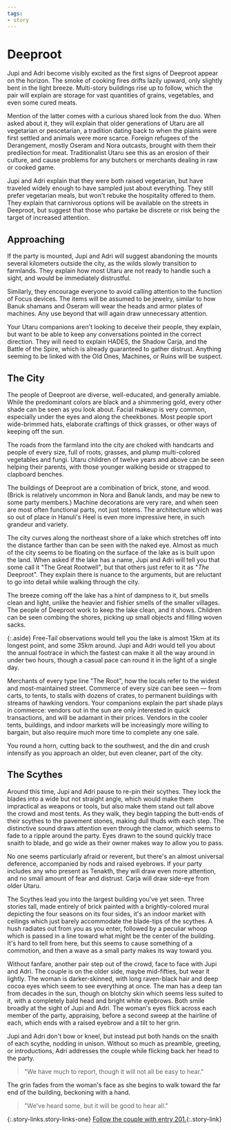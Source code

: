 ```yaml
---
tags:
- story
---
```


# Deeproot

Jupi and Adri become visibly excited as the first signs of Deeproot appear on the horizon.
The smoke of cooking fires drifts lazily upward, only slightly bent in the light breeze.
Multi-story buildings rise up to follow, which the pair will explain are storage for vast quantities of grains, vegetables, and even some cured meats.

Mention of the latter comes with a curious shared look from the duo.
When asked about it, they will explain that older generations of Utaru are all vegetarian or pescetarian, a tradition dating back to when the plains were first settled and animals were more scarce.
Foreign refugees of the Derangement, mostly Oseram and Nora outcasts, brought with them their predilection for meat.
Traditionalist Utaru see this as an erosion of their culture, and cause problems for any butchers or merchants dealing in raw or cooked game.

Jupi and Adri explain that they were both raised vegetarian, but have traveled widely enough to have sampled just about everything.
They still prefer vegetarian meals, but won't rebuke the hospitality offered to them.
They explain that carnivorous options will be available on the streets in Deeproot, but suggest that those who partake be discrete or risk being the target of increased attention.

## Approaching

If the party is mounted, Jupi and Adri will suggest abandoning the mounts several kilometers outside the city, as the wilds slowly transition to farmlands.
They explain how most Utaru are not ready to handle such a sight, and would be immediately distrustful.

Similarly, they encourage everyone to avoid calling attention to the function of Focus devices.
The items will be assumed to be jewelry, similar to how Banuk shamans and Oseram will wear the heads and armor plates of machines.
Any use beyond that will again draw unnecessary attention.

Your Utaru companions aren't looking to deceive their people, they explain, but want to be able to keep any conversations pointed in the correct direction.
They will need to explain HADES, the Shadow Carja, and the Battle of the Spire, which is already guaranteed to gather distrust.
Anything seeming to be linked with the Old Ones, Machines, or Ruins will be suspect.

## The City

The people of Deeproot are diverse, well-educated, and generally amiable.
While the predominant colors are black and a shimmering gold, every other shade can be seen as you look about.
Facial makeup is very common, especially under the eyes and along the cheekbones.
Most people sport wide-brimmed hats, elaborate craftings of thick grasses, or other ways of keeping off the sun.

The roads from the farmland into the city are choked with handcarts and people of every size, full of roots, grasses, and plump multi-colored vegetables and fungi.
Utaru children of twelve years and above can be seen helping their parents, with those younger walking beside or strapped to clapboard benches.

The buildings of Deeproot are a combination of brick, stone, and wood.
(Brick is relatively uncommon in Nora and Banuk lands, and may be new to some party members.)
Machine decorations are very rare, and when seen are most often functional parts, not just totems.
The architecture which was so out of place in Hanuli's Heel is even more impressive here, in such grandeur and variety.

The city curves along the northeast shore of a lake which stretches off into the distance farther than can be seen with the naked eye.
Almost as much of the city seems to be floating on the surface of the lake as is built upon the land.
When asked if the lake has a name, Jupi and Adri will tell you that some call it "The Great Rootwell", but that others just refer to it as "_The_ Deeproot".
They explain there is nuance to the arguments, but are reluctant to go into detail while walking through the city.

The breeze coming off the lake has a hint of dampness to it, but smells clean and light, unlike the heavier and fishier smells of the smaller villages.
The people of Deeproot work to keep the lake clean, and it shows.
Children can be seen combing the shores, picking up small objects and filling woven sacks.

{:.aside}
Free-Tail observations would tell you the lake is almost 15km at its longest point, and some 35km around.
Jupi and Adri would tell you about the annual footrace in which the fastest can make it all the way around in under two hours, though a casual pace can round it in the light of a single day.

Merchants of every type line "The Root", how the locals refer to the widest and most-maintained street.
Commerce of every size can bee seen — from carts, to tents, to stalls with dozens of crates, to permanent buildings with streams of hawking vendors.
Your companions explain the part shade plays in commerce: vendors out in the sun are only interested in quick transactions, and will be adamant in their prices.
Vendors in the cooler tents, buildings, and indoor markets will be increasingly more willing to bargain, but also require much more time to complete any one sale.

You round a horn, cutting back to the southwest, and the din and crush intensify as you approach an older, but even cleaner, part of the city.

## The Scythes

Around this time, Jupi and Adri pause to re-pin their scythes.
They lock the blades into a wide but not straight angle, which would make them impractical as weapons or tools, 
but also make them stand out tall above the crowd and most tents.
As they walk, they begin tapping the butt-ends of their scythes to the pavement stones, making dull thuds with each step.
The distinctive sound draws attention even through the clamor, which seems to fade to a ripple around the party.
Eyes drawn to the sound quickly trace snaith to blade, and go wide as their owner makes way to allow you to pass.

No one seems particularly afraid or reverent, but there's an almost universal deference, accompanied by nods and raised eyebrows.
If your party includes any who present as Tenakth, they will draw even more attention, and no small amount of fear and distrust.
Carja will draw side-eye from older Utaru.

The Scythes lead you into the largest building you've yet seen.
Three stories tall, made entirely of brick painted with a brightly-colored mural depicting the four seasons on its four sides, it's an indoor market with ceilings which just barely accommodate the blade-tips of the scythes.
A hush radiates out from you as you enter, followed by a peculiar whoop which is passed in a line toward what might be the center of the building.
It's hard to tell from here, but this seems to cause something of a commotion, and then a wave as a small party makes its way toward you.

Without fanfare, another pair step out of the crowd, face to face with Jupi and Adri.
The couple is on the older side, maybe mid-fifties, but wear it lightly.
The woman is darker-skinned, with long raven-black hair and deep cocoa eyes which seem to see everything at once.
The man has a deep tan from decades in the sun, though on blotchy skin which seems less suited to it, with a completely bald head and bright white eyebrows.
Both smile broadly at the sight of Jupi and Adri.
The woman's eyes flick across each member of the party, appraising, before a second sweep at the hairline of each, which ends with a raised eyebrow and a tilt to her grin.

Jupi and Adri don't bow or kneel, but instead put both hands on the snaith of each scythe, nodding in unison.
Without so much as preamble, greeting, or introductions, Adri addresses the couple while flicking back her head to the party.

> "We have much to report, though it will not all be easy to hear."

The grin fades from the woman's face as she begins to walk toward the far end of the building, beckoning with a hand.

> "We've heard some, but it will be good to hear all."

{:.story-links.story-links-one}
[Follow the couple with entry 201.](201-executors.md){:.story-link}


